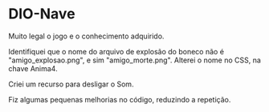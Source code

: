 # DIO-Nave

Muito legal o jogo e o conhecimento adquirido.

Identifiquei que o nome do arquivo de explosão do boneco não é "amigo_explosao.png", e sim "amigo_morte.png".
Alterei o nome no CSS, na chave Anima4.

Criei um recurso para desligar o Som.

Fiz algumas pequenas melhorias no código, reduzindo a repetição.
